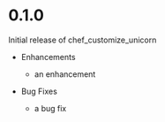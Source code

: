 # 0.1.0

Initial release of chef_customize_unicorn

* Enhancements
  * an enhancement

* Bug Fixes
  * a bug fix
